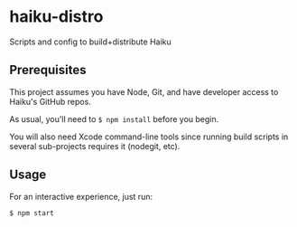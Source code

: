 # haiku-distro

Scripts and config to build+distribute Haiku

## Prerequisites

This project assumes you have Node, Git, and have developer access to Haiku's GitHub repos.

As usual, you'll need to `$ npm install` before you begin.

You will also need Xcode command-line tools since running build scripts in several sub-projects requires it (nodegit, etc).

## Usage

For an interactive experience, just run:

    $ npm start

